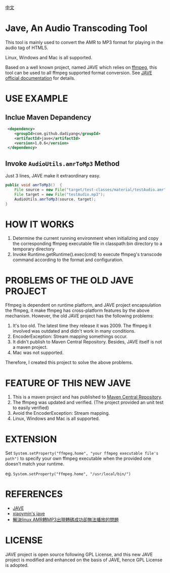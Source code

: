 [中文](./README.md)

# Jave, An Audio Transcoding Tool

This tool is mainly used to convert the AMR to MP3 format for playing in the audio tag of HTML5.

Linux, Windows and Mac is all supported.

Based on a well known project, named JAVE which relies on [ffmpeg](http://ffmpeg.org/), this tool can be used to all ffmpeg supported format conversion. See [JAVE official documentation](http://www.sauronsoftware.it/projects/jave/manual.php) for details.

# USE EXAMPLE

## Inclue Maven Depandency

```xml
 <dependency>
    <groupId>com.github.dadiyang</groupId>
    <artifactId>jave</artifactId>
    <version>1.0.6</version>
 </dependency>
```

## Invoke `AudioUtils.amrToMp3` Method

Just 3 lines, JAVE make it extraordinary easy.

```java
public void amrToMp3()  {
    File source = new File("target/test-classes/material/testAudio.amr");
    File target = new File("testAudio.mp3");
    AudioUtils.amrToMp3(source, target);
}
```

# HOW IT WORKS

1. Determine the current running environment when initializing and copy the corresponding ffmpeg executable file in classpath:bin directory to a temporary directory
2. Invoke Runtime.getRuntime().exec(cmd) to execute ffmpeg's transcode command according to the format and configuration. 

# PROBLEMS OF THE OLD JAVE PROJECT

Ffmpeg is dependent on runtime platform, and JAVE project encapsulation the ffmpeg, it make ffmpeg has cross-platform features by the above mechanism. However, the old JAVE project has the following problems:

1. It's too old. The latest time they release it was 2009. The ffmpeg it involved was outdated and didn't work in many conditions.
2. EncoderException: Stream mapping somethings occur.
3. It didn't publish to Maven Central Repository. Besides, JAVE itself is not a maven project.
4. Mac was not supported.

Therefore, I created this project to solve the above problems.

# FEATURE OF THIS NEW JAVE

1. This is a maven project and has published to [Maven Central Repository](https://mvnrepository.com/artifact/com.github.dadiyang/jave).
2. The ffmpeg was updated and verified. (The project provided an unit test to easily verified)
3. Avoid the EncoderException: Stream mapping.
4. Linux, Windows and Mac is all supported.

# EXTENSION

Set `System.setProperty("ffmpeg.home", "your ffmpeg executable file's path")` to specify your own ffmpeg executable when the provided one doesn't match your runtime.

eg. `System.setProperty("ffmpeg.home", "/usr/local/bin/")`

# REFERENCES

* [JAVE](http://www.sauronsoftware.it/projects/jave/download.php) 
* [xiaoymin's jave](https://github.com/xiaoymin/jave)
* [解決linux AMR轉MP3出現轉碼成功卻無法播放的問題](https://hk.saowen.com/a/2ec2a73ec73091967c3ebdb5697832006cb255a7183377b6e8fae1c13f5e54bc)

# LICENSE

JAVE project is open source following GPL License, and this new JAVE project is modified and enhanced on the basis of JAVE, hence GPL License is adopted.